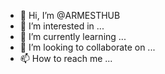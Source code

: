 - 👋 Hi, I’m @ARMESTHUB
- 👀 I’m interested in ...
- 🌱 I’m currently learning ...
- 💞️ I’m looking to collaborate on ...
- 📫 How to reach me ...

<!---
ARMESTHUB/ARMESTHUB is a ✨ special ✨ repository because its `README.md` (this file) appears on your GitHub profile.
You can click the Preview link to take a look at your changes.
--->
